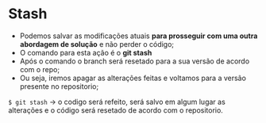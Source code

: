 # Stash

- Podemos salvar as modificações atuais **para prosseguir com uma outra abordagem de solução** e não perder o código;
- O comando para esta ação é o **git stash**
- Após o comando o branch será resetado para a sua versão de acordo com o repo;
- Ou seja, iremos apagar as alterações feitas e voltamos para a versão presente no repositorio;

```$ git stash``` -> o codigo será refeito, será salvo em algum lugar as alterações e o código será resetado de acordo com o repositorio.

